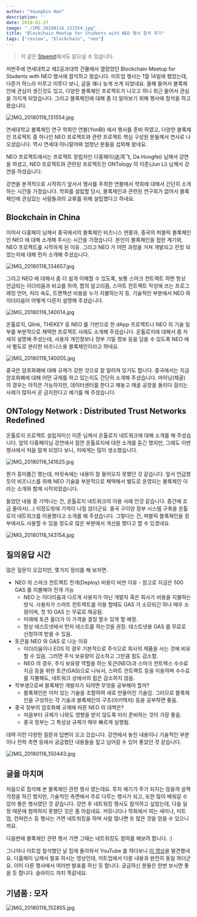 ```yaml
---
author: "Youngbin Han"
description: ''
date: 2018-01-27
image: "./IMG_20180116_131554.jpg"
title: "Blockchain Meetup for Students with NEO 행사 참석 후기"
tags: ["review", "blockchain", "neo"]
---
```


> 이 글은 [Steemit](https://steemit.com/kr/@youngbin/blockchain-meetup-for-students-with-neo)에서도 읽으실 수 있습니다.

저번주에 연세대학교 제2공과대학 건물에서 열렸었던 Blockchain Meetup for Students with NEO 행사에 참석하고 왔습니다. 미트업 행사는 1월 14일에 했었는데, 다른거 하느라 미루고 미루다 보니, 글을 꽤나 늦게 쓰게 되었네요. 올해 들어서 블록체인에 관심이 생긴것도 있고, 다양한 블록체인 프로젝트가 나오고 하니 최근 들어서 관심을 가지게 되었습니다. 그리고 블록체인에 대해 좀 더 알아보기 위해 행사에 참석을 하고 왔습니다.

![IMG_20180116_131554.jpg](https://sukso96100.github.io/blogimgs/IMG_20180116_131554.jpg)

연세대학교 블록체인 연구 학회인 연블(YonBl) 에서 행사를 준비 하였고, 다양한 블록체인 프로젝트 중 하나인 NEO 프로젝트와 관련 프로젝트 핵심 구성원 분들께서 연사로 나오셨습니다. 역시 연세대 아니랄까봐 엄청난 분들을 섭외해 왔네요.

NEO 프로젝트에서는 프로젝트 창립자인 다홍페이(达鸿飞, Da Hongfei) 님께서 강연을 하셨고, NEO 프로젝트와 관련된 프로젝트인 ONTology 의 이준(Jun Li) 님께서 강연을 하셨습니다.

강연을 본격적으로 시작하기 앞서서 행사를 주최한 연블에서 학회에 대해서 간단히 소개하는 시간을 가졌습니다. 학회를 설립할 당시, 블록체인과 관련된 연구회가 없어서 블록체인에 관심있는 사람들과의 교류를 위해 설립했다고 하네요.

## Blockchain in China

이어서 다홍페이 님께서 중국에서의 블록체인 비즈니스 현황과, 중국의 퍼블릭 블록체인인 NEO 에 대해 소개해 주시는 시간을 가졌습니다. 본인이 블록체인을 접한 계기와, NEO 프로젝트를 시작하게 된 이유. 그리고 NEO 가 어떤 과정을 거쳐 개발되고 런칭 되었는지에 대해 먼저 소개해 주셨습니다.

![IMG_20180116_134657.jpg](https://sukso96100.github.io/blogimgs/IMG_20180116_134657.jpg)

그리고 NEO 에 대해서 좀 더 쉽게 이해할 수 있도록, 보통 스마크 컨트랙트 하면 항상 언급되는 이더리움과 비교를 하여, 합의 알고리즘, 스마트 컨트랙트 작성에 쓰는 프로그래밍 언어, 처리 속도, 트랜잭션 비용을 누가 지불하는지 등. 기술적인 부분에서 NEO 와 이더리움이 어떻게 다른지 설명해 주셨습니다.

![IMG_20180116_140014.jpg](https://sukso96100.github.io/blogimgs/IMG_20180116_140014.jpg)

온톨로지, Qlink, THEKEY 등 NEO 를 기반으로 한 dApp 프로젝트나 NEO 의 기술 일부를 부분적으로 채택한 프로젝트 사례도 소개해 주셨습니다. 온톨로지에 대해서 좀 자세히 설명해 주셨는데, 사용자 개인정보나 정부 기밀 정보 등을 담을 수 있도록 NEO 에서 별도로 분리한 비즈니스용 블록체인이라고 하네요.

![IMG_20180116_140055.jpg](https://sukso96100.github.io/blogimgs/IMG_20180116_140055.jpg)

중국은 암호화폐에 대해 규제가 강한 것으로 잘 알려져 있기도 합니다. 중국에서는 지금 암호화폐에 대해 어떤 규제를 하고 있는지도 간단히 소개해 주셨습니다. 마이닝(채굴) 의 경우는 아직은 가능하지만, 데이터센터를 한다고 해놓고 채굴 공장을 돌리다 걸리는 사례가 많아서 곧 금지한다고 예기를 해 주셨습니다.

## ONTology Network : Distributed Trust Networks Redefined

온톨로지 프로젝트 설립자이신 이준 님께서 온톨로지 네트워크에 대해 소개를 해 주셨습니다. 앞의 다홍페이님 강연에서 잠깐 온톨로지에 대한 소개를 듣긴 했지만, 그래도 이번 행사에서 처음 알게 되었다 보니, 저에게는 많이 생소했습니다.

![IMG_20180116_141625.jpg](https://sukso96100.github.io/blogimgs/IMG_20180116_141625.jpg)

뭔가 흥미롭긴 했는데, 머릿속에는 내용이 잘 들어오지 못했던 것 같습니다. 앞서 언급했듯이 비즈니스를 위해 NEO 기술을 부분적으로 채택해서 별도로 운영되는 블록체인 이라는 소개와 함께 시작되었습니다.

들었던 내용 중 기억나는 건, 온톨로지 네트워크의 이용 사례 인것 같습니다. 중간에 조금 졸아서(...) 이정도밖에 기억이 나질 않더군요. 중국 구이양 정부 시스템 구축을 온톨로지 네트워크를 이용했다고 소개를 해 주셨습니다. 그렇다는 건, 퍼블릭 블록체인을 정부에서도 사용할 수 있을 정도로 많은 부분에서 개선을 했다고 할 수 있겠네요.

![IMG_20180116_143154.jpg](https://sukso96100.github.io/blogimgs/IMG_20180116_143154.jpg)

## 질의응답 시간

많은 질문이 오갔지만, 몇가지 정리를 해 보자면.

- NEO 의 스마크 컨트랙트 전개(Deploy) 비용이 비싼 이유 - 참고로 지금은 500 GAS 를 지불해야 전개 가능
  - NEO 는 이더리움과 다르게 사용자가 아닌 개발자 혹은 회사가 비용을 지불하는 방식. 사용자가 스마트 컨트랙트를 이용 할때도 GAS 가 소모되긴 하나 매우 소량이며, 첫 10 GAS 는 무료로 제공됨.
  - 미래에 토큰 홀더가 이 가격을 결정 할수 있게 할 예정.
  - 항상 테스트넷에서 먼저 테스트를 하는것을 권장. 테스트넷용 GAS 를 무료로 신청하여 받을 수 있음.
- 토큰을 NEO 와 GAS 로 나눈 이유
  - 이더리움이나 EOS 의 경우 기본적으로 주식으로 회사의 제품을 사는 것에 비유할 수 있음. 그러면 주식 보유량이 감소하고 그만큼 힘도 감소함.
  - NEO 의 경우, 주식 보유량 역할을 하는 토큰(NEO)과 스마크 컨트랙스 수수료 지금 등을 위한 토큰(GAS)으로 나눠서, 스마트 컨트랙트 등을 이용하며 수수료를 지불해도, 네트워크 상에서의 힘은 감소하지 않음.
- 학부생으로써 블록체인 개발자가 되려면 무엇을 공부해야 할까?
  - 블록체인은 이미 있는 기술을 조함하여 새로 만들어진 기술임. 그러므로 블록체인을 구성하는 각 기술과 블록체인의 구조(아키텍처) 등을 공부하면 좋음.
- 중국 정부의 암호화폐 규제에 따른 NEO 의 대책은?
  - 처음부터 규제가 나와도 영향을 받지 않도록 미리 준비하는 것이 가장 좋음.
  - 중국 정부는 그 특성상 규제가 매우 빠르게 실행됨.

대략 이런 다양한 질문과 답변이 오고 갔습니다. 강연에서 놓친 내용이나 기술적인 부분이나 전략 측면 등에서 궁금했던 내용들을 짚고 넘어갈 수 있어 좋았던 것 같습니다.

![IMG_20180116_150443.jpg](https://sukso96100.github.io/blogimgs/IMG_20180116_150443.jpg)

## 글을 마치며

처음으로 참석해 본 블록체인 관련 행사 였는데요. 투자 예기가 주가 되지는 않을까 살짝 걱정을 하긴 했지만, 기술적인 측면에서 주로 다루는 행사가 되고, 또한 많이 배워갈 수 있어 좋은 행사였던 것 같습니다. 강연 후 네트워킹 행사도 참석하고 싶었는데, 다음 일정 때문에 첨여하지 못했던 것은 좀 아쉽네요. 커뮤니티나 학회에서 여는 세미나, 미트업, 컨퍼런스 등 행사는 가면 네트워킹을 하며 사람 많나면 또 많은 것을 얻을 수 있으니까요.

다음번에 블록체인 관련 행사 가면 그때는 네트워킹도 참여를 해보려 합니다. :)

그나저나 미트업 참석했던 날 집에 돌아와서 YouTube 를 하다보니 [이 영상](https://www.youtube.com/watch?v=X1upcKsq71E)을 발견했네요. 다홈페이 님께서 발표 하시는 영상인데, 미트업에서 다룬 내용과 완전히 동일 하더군요. 이미 다른 행사에서 여러번 발표를 하신 듯 합니다. 궁금하신 분들은 한번 보시면 좋을 듯 합니다. 슬라이드 까지 똑같네요.


## 기념품 : 모자

![IMG_20180116_152855.jpg](https://sukso96100.github.io/blogimgs/IMG_20180116_152855.jpg)
